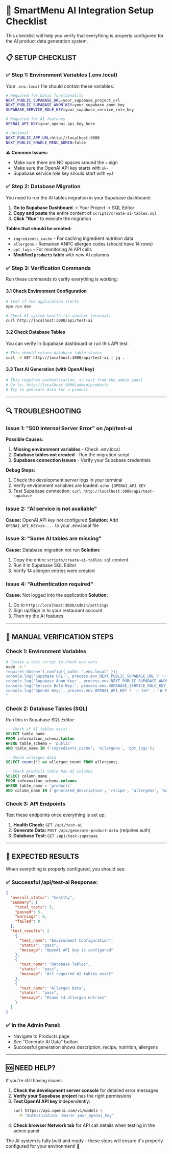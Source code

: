 # 🤖 SmartMenu AI Integration Setup Checklist

This checklist will help you verify that everything is properly configured for the AI product data generation system.

## 📋 **SETUP CHECKLIST**

### ✅ **Step 1: Environment Variables (.env.local)**

Your `.env.local` file should contain these variables:

```bash
# Required for basic functionality
NEXT_PUBLIC_SUPABASE_URL=your_supabase_project_url
NEXT_PUBLIC_SUPABASE_ANON_KEY=your_supabase_anon_key
SUPABASE_SERVICE_ROLE_KEY=your_supabase_service_role_key

# Required for AI features
OPENAI_API_KEY=your_openai_api_key_here

# Optional
NEXT_PUBLIC_APP_URL=http://localhost:3000
NEXT_PUBLIC_ENABLE_MENU_ADMIN=false
```

**⚠️ Common Issues:**
- Make sure there are NO spaces around the `=` sign
- Make sure the OpenAI API key starts with `sk-`
- Supabase service role key should start with `eyJ`

### ✅ **Step 2: Database Migration**

You need to run the AI tables migration in your Supabase dashboard:

1. **Go to Supabase Dashboard** → Your Project → SQL Editor
2. **Copy and paste** the entire content of `scripts/create-ai-tables.sql`
3. **Click "Run"** to execute the migration

**Tables that should be created:**
- `ingredients_cache` - For caching ingredient nutrition data
- `allergens` - Romanian ANPC allergen codes (should have 14 rows)
- `gpt_logs` - For monitoring AI API calls
- **Modified `products` table** with new AI columns

### ✅ **Step 3: Verification Commands**

Run these commands to verify everything is working:

#### 3.1 Check Environment Configuration
```bash
# Test if the application starts
npm run dev

# Check AI system health (in another terminal)
curl http://localhost:3000/api/test-ai
```

#### 3.2 Check Database Tables
You can verify in Supabase dashboard or run this API test:
```bash
# This should return database table status
curl -X GET http://localhost:3000/api/test-ai | jq .
```

#### 3.3 Test AI Generation (with OpenAI key)
```bash
# This requires authentication, so test from the admin panel
# Go to: http://localhost:3000/admin/products
# Try to generate data for a product
```

---

## 🔍 **TROUBLESHOOTING**

### Issue 1: "500 Internal Server Error" on /api/test-ai

**Possible Causes:**
1. **Missing environment variables** - Check .env.local
2. **Database tables not created** - Run the migration script
3. **Supabase connection issues** - Verify your Supabase credentials

**Debug Steps:**
1. Check the development server logs in your terminal
2. Verify environment variables are loaded: `echo $OPENAI_API_KEY`
3. Test Supabase connection: `curl http://localhost:3000/api/test-supabase`

### Issue 2: "AI service is not available"

**Cause:** OpenAI API key not configured
**Solution:** Add `OPENAI_API_KEY=sk-...` to your .env.local file

### Issue 3: "Some AI tables are missing"

**Cause:** Database migration not run
**Solution:** 
1. Copy the entire `scripts/create-ai-tables.sql` content
2. Run it in Supabase SQL Editor
3. Verify 14 allergen entries were created

### Issue 4: "Authentication required"

**Cause:** Not logged into the application
**Solution:**
1. Go to `http://localhost:3000/admin/settings`
2. Sign up/Sign in to your restaurant account
3. Then try the AI features

---

## 🧪 **MANUAL VERIFICATION STEPS**

### Check 1: Environment Variables
```bash
# Create a test script to check env vars
node -e "
require('dotenv').config({ path: '.env.local' });
console.log('Supabase URL:', process.env.NEXT_PUBLIC_SUPABASE_URL ? '✅ Set' : '❌ Missing');
console.log('Supabase Anon Key:', process.env.NEXT_PUBLIC_SUPABASE_ANON_KEY ? '✅ Set' : '❌ Missing');
console.log('Service Role Key:', process.env.SUPABASE_SERVICE_ROLE_KEY ? '✅ Set' : '❌ Missing');
console.log('OpenAI Key:', process.env.OPENAI_API_KEY ? '✅ Set' : '❌ Missing');
"
```

### Check 2: Database Tables (SQL)
Run this in Supabase SQL Editor:
```sql
-- Check if AI tables exist
SELECT table_name 
FROM information_schema.tables 
WHERE table_schema = 'public' 
AND table_name IN ('ingredients_cache', 'allergens', 'gpt_logs');

-- Check allergen data
SELECT count(*) as allergen_count FROM allergens;

-- Check products table has AI columns
SELECT column_name 
FROM information_schema.columns 
WHERE table_name = 'products' 
AND column_name IN ('generated_description', 'recipe', 'allergens', 'manual_language_override');
```

### Check 3: API Endpoints
Test these endpoints once everything is set up:

1. **Health Check:** `GET /api/test-ai`
2. **Generate Data:** `POST /api/generate-product-data` (requires auth)
3. **Database Test:** `GET /api/test-supabase`

---

## 📝 **EXPECTED RESULTS**

When everything is properly configured, you should see:

### ✅ Successful /api/test-ai Response:
```json
{
  "overall_status": "healthy",
  "summary": {
    "total_tests": 5,
    "passed": 5,
    "warnings": 0,
    "failed": 0
  },
  "test_results": [
    {
      "test_name": "Environment Configuration",
      "status": "pass",
      "message": "OpenAI API key is configured"
    },
    {
      "test_name": "Database Tables", 
      "status": "pass",
      "message": "All required AI tables exist"
    },
    {
      "test_name": "Allergen Data",
      "status": "pass", 
      "message": "Found 14 allergen entries"
    }
  ]
}
```

### ✅ In the Admin Panel:
- Navigate to Products page
- See "Generate AI Data" button
- Successful generation shows description, recipe, nutrition, allergens

---

## 🆘 **NEED HELP?**

If you're still having issues:

1. **Check the development server console** for detailed error messages
2. **Verify your Supabase project** has the right permissions
3. **Test OpenAI API key** independently: 
   ```bash
   curl https://api.openai.com/v1/models \
     -H "Authorization: Bearer your_openai_key"
   ```
4. **Check browser Network tab** for API call details when testing in the admin panel

The AI system is fully built and ready - these steps will ensure it's properly configured for your environment! 🚀
